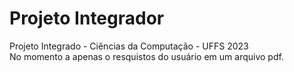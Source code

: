 # Projeto Integrador
Projeto Integrado - Ciências da Computação - UFFS 2023<br/>
No momento a apenas o resquistos do usuário em um arquivo pdf.
